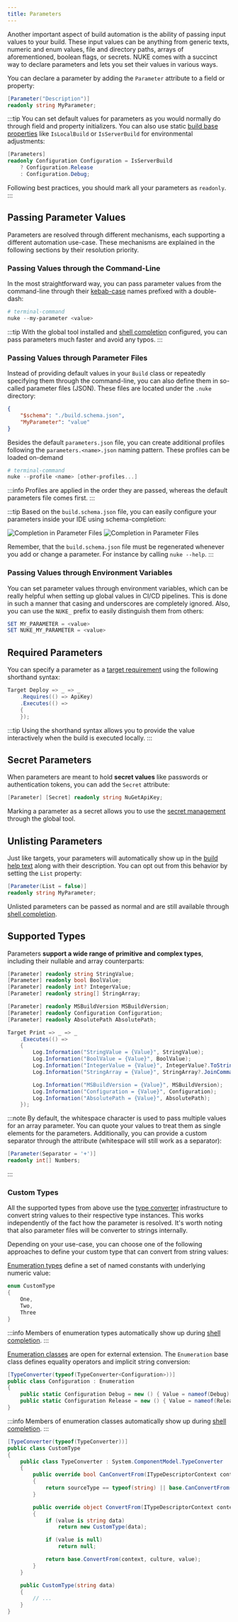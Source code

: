 ```yaml
---
title: Parameters
---
```


Another important aspect of build automation is the ability of passing input values to your build. These input values can be anything from generic texts, numeric and enum values, file and directory paths, arrays of aforementioned, boolean flags, or secrets. NUKE comes with a succinct way to declare parameters and lets you set their values in various ways.

You can declare a parameter by adding the `Parameter` attribute to a field or property:

```csharp
[Parameter("Description")]
readonly string MyParameter;
```

:::tip
You can set default values for parameters as you would normally do through field and property initializers. You can also use static [build base properties](04-builds.md#base-properties) like `IsLocalBuild` or `IsServerBuild` for environmental adjustments:

```csharp
[Parameters]
readonly Configuration Configuration = IsServerBuild
    ? Configuration.Release
    : Configuration.Debug;
```

Following best practices, you should mark all your parameters as `readonly`.
:::

## Passing Parameter Values

Parameters are resolved through different mechanisms, each supporting a different automation use-case. These mechanisms are explained in the following sections by their resolution priority.

### Passing Values through the Command-Line

In the most straightforward way, you can pass parameter values from the command-line through their [kebab-case](https://www.theserverside.com/definition/Kebab-case) names prefixed with a double-dash:

```powershell
# terminal-command
nuke --my-parameter <value>
```

:::tip
With the global tool installed and [shell completion](../06-global-tool/00-shell-completion.md) configured, you can pass parameters much faster and avoid any typos.
:::

### Passing Values through Parameter Files

Instead of providing default values in your `Build` class or repeatedly specifying them through the command-line, you can also define them in so-called parameter files (JSON). These files are located under the `.nuke` directory:

```json title=".nuke/parameters.json"
{
    "$schema": "./build.schema.json",
    "MyParameter": "value"
}
```

Besides the default `parameters.json` file, you can create additional profiles following the `parameters.<name>.json` naming pattern. These profiles can be loaded on-demand

```powershell
# terminal-command
nuke --profile <name> [other-profiles...]
```

:::info
Profiles are applied in the order they are passed, whereas the default parameters file comes first.
:::

:::tip
Based on the `build.schema.json` file, you can easily configure your parameters inside your IDE using schema-completion:

<p style={{maxWidth:'550px'}}>

![Completion in Parameter Files](parameter-file-completion-light.webp#gh-light-mode-only)
![Completion in Parameter Files](parameter-file-completion-dark.webp#gh-dark-mode-only)

</p>

Remember, that the `build.schema.json` file must be regenerated whenever you add or change a parameter. For instance by calling `nuke --help`.
:::

### Passing Values through Environment Variables

You can set parameter values through environment variables, which can be really helpful when setting up global values in CI/CD pipelines. This is done in such a manner that casing and underscores are completely ignored. Also, you can use the `NUKE_` prefix to easily distinguish them from others:

```powershell
SET MY_PARAMETER = <value>
SET NUKE_MY_PARAMETER = <value>
```

## Required Parameters

You can specify a parameter as a [target requirement](../02-fundamentals/05-targets.md#requirements) using the following shorthand syntax:

<!-- snippet: parameters-requirements -->
```cs
Target Deploy => _ => _
    .Requires(() => ApiKey)
    .Executes(() =>
    {
    });
```
<!-- endSnippet -->

:::tip
Using the shorthand syntax allows you to provide the value interactively when the build is executed locally.
:::

## Secret Parameters

When parameters are meant to hold **secret values** like passwords or authentication tokens, you can add the `Secret` attribute:

<!-- snippet: parameters-secrets -->
```cs
[Parameter] [Secret] readonly string NuGetApiKey;
```
<!-- endSnippet -->

Marking a parameter as a secret allows you to use the [secret management](../06-global-tool/02-secrets.md) through the global tool.

## Unlisting Parameters

Just like targets, your parameters will automatically show up in the [build help text](../01-getting-started/03-execution.md#help-text) along with their description. You can opt out from this behavior by setting the `List` property:

```csharp
[Parameter(List = false)]
readonly string MyParameter;
```

Unlisted parameters can be passed as normal and are still available through [shell completion](../06-global-tool/00-shell-completion.md).

## Supported Types

Parameters **support a wide range of primitive and complex types**, including their nullable and array counterparts:

<!-- snippet: parameters-declaration -->
```cs
[Parameter] readonly string StringValue;
[Parameter] readonly bool BoolValue;
[Parameter] readonly int? IntegerValue;
[Parameter] readonly string[] StringArray;

[Parameter] readonly MSBuildVersion MSBuildVersion;
[Parameter] readonly Configuration Configuration;
[Parameter] readonly AbsolutePath AbsolutePath;

Target Print => _ => _
    .Executes(() =>
    {
        Log.Information("StringValue = {Value}", StringValue);
        Log.Information("BoolValue = {Value}", BoolValue);
        Log.Information("IntegerValue = {Value}", IntegerValue?.ToString() ?? "<null>");
        Log.Information("StringArray = {Value}", StringArray?.JoinComma() ?? "<null>");

        Log.Information("MSBuildVersion = {Value}", MSBuildVersion);
        Log.Information("Configuration = {Value}", Configuration);
        Log.Information("AbsolutePath = {Value}", AbsolutePath);
    });
```
<!-- endSnippet -->

:::note
By default, the whitespace character is used to pass multiple values for an array parameter. You can quote your values to treat them as single elements for the parameters. Additionally, you can provide a custom separator through the attribute (whitespace will still work as a separator):

```csharp
[Parameter(Separator = '+')]
readonly int[] Numbers;
```
:::

### Custom Types

All the supported types from above use the [type converter](https://docs.microsoft.com/en-us/dotnet/api/system.componentmodel.typeconverter) infrastructure to convert string values to their respective type instances. This works independently of the fact how the parameter is resolved. It's worth noting that also parameter files will be converter to strings internally.

Depending on your use-case, you can choose one of the following approaches to define your custom type that can convert from string values:

<Tabs>
  <TabItem value="enum-types" label="Enumeration Types">

[Enumeration types](https://docs.microsoft.com/en-us/dotnet/csharp/language-reference/builtin-types/enum) define a set of named constants with underlying numeric value:

```csharp
enum CustomType
{
    One,
    Two,
    Three
}
```

:::info
Members of enumeration types automatically show up during [shell completion](../06-global-tool/00-shell-completion.md).
:::

  </TabItem>
  <TabItem value="enum-classes" label="Enumeration Classes">

[Enumeration classes](https://docs.microsoft.com/en-us/dotnet/architecture/microservices/microservice-ddd-cqrs-patterns/enumeration-classes-over-enum-types) are open for external extension. The `Enumeration` base class defines equality operators and implicit string conversion:

```csharp
[TypeConverter(typeof(TypeConverter<Configuration>))]
public class Configuration : Enumeration
{
    public static Configuration Debug = new () { Value = nameof(Debug) };
    public static Configuration Release = new () { Value = nameof(Release) };
}
```

:::info
Members of enumeration classes automatically show up during [shell completion](../06-global-tool/00-shell-completion.md).
:::

  </TabItem>
  <TabItem value="custom-types" label="Custom Types">

```csharp
[TypeConverter(typeof(TypeConverter))]
public class CustomType
{
    public class TypeConverter : System.ComponentModel.TypeConverter
    {
        public override bool CanConvertFrom(ITypeDescriptorContext context, Type sourceType)
        {
            return sourceType == typeof(string) || base.CanConvertFrom(context, sourceType);
        }

        public override object ConvertFrom(ITypeDescriptorContext context, CultureInfo culture, object value)
        {
            if (value is string data)
                return new CustomType(data); 

            if (value is null)
                return null;

            return base.ConvertFrom(context, culture, value);
        }
    }

    public CustomType(string data)
    {
        // ...
    }
}
```

  </TabItem>
</Tabs>
